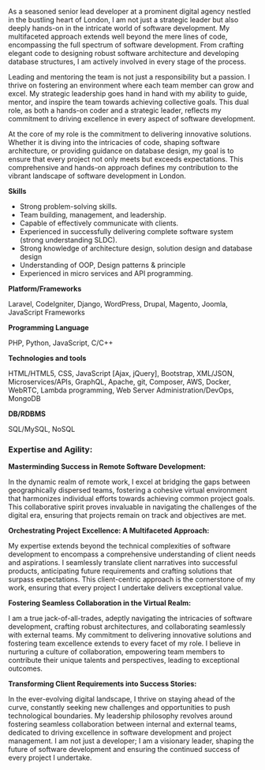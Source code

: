 As a seasoned senior lead developer at a prominent digital agency nestled in the bustling heart of London, I am not just a strategic leader but also deeply hands-on in the intricate world of software development. My multifaceted approach extends well beyond the mere lines of code, encompassing the full spectrum of software development. From crafting elegant code to designing robust software architecture and developing database structures, I am actively involved in every stage of the process.

Leading and mentoring the team is not just a responsibility but a passion. I thrive on fostering an environment where each team member can grow and excel. My strategic leadership goes hand in hand with my ability to guide, mentor, and inspire the team towards achieving collective goals. This dual role, as both a hands-on coder and a strategic leader, reflects my commitment to driving excellence in every aspect of software development.

At the core of my role is the commitment to delivering innovative solutions. Whether it is diving into the intricacies of code, shaping software architecture, or providing guidance on database design, my goal is to ensure that every project not only meets but exceeds expectations. This comprehensive and hands-on approach defines my contribution to the vibrant landscape of software development in London.

**Skills**

-   Strong problem-solving skills.
-   Team building, management, and leadership.
-   Capable of effectively communicate with clients.
-   Experienced in successfully delivering complete software system (strong understanding SLDC).
-   Strong knowledge of architecture design, solution design and database design
-   Understanding of OOP, Design patterns & principle
-   Experienced in micro services and API programming.

**Platform/Frameworks**

Laravel, CodeIgniter, Django, WordPress, Drupal, Magento, Joomla, JavaScript Frameworks

**Programming Language**

PHP, Python, JavaScript, C/C++

**Technologies and tools**

HTML/HTML5, CSS, JavaScript [Ajax, jQuery], Bootstrap, XML/JSON, Microservices/APIs, GraphQL, Apache, git, Composer, AWS, Docker, WebRTC, Lambda programming, Web Server Administration/DevOps, MongoDB

**DB/RDBMS**

SQL/MySQL, NoSQL

### **Expertise and Agility:**

**Masterminding Success in Remote Software Development:**

In the dynamic realm of remote work, I excel at bridging the gaps between geographically dispersed teams, fostering a cohesive virtual environment that harmonizes individual efforts towards achieving common project goals. This collaborative spirit proves invaluable in navigating the challenges of the digital era, ensuring that projects remain on track and objectives are met.

**Orchestrating Project Excellence: A Multifaceted Approach:**

My expertise extends beyond the technical complexities of software development to encompass a comprehensive understanding of client needs and aspirations. I seamlessly translate client narratives into successful products, anticipating future requirements and crafting solutions that surpass expectations. This client-centric approach is the cornerstone of my work, ensuring that every project I undertake delivers exceptional value.

**Fostering Seamless Collaboration in the Virtual Realm:**

I am a true jack-of-all-trades, adeptly navigating the intricacies of software development, crafting robust architectures, and collaborating seamlessly with external teams. My commitment to delivering innovative solutions and fostering team excellence extends to every facet of my role. I believe in nurturing a culture of collaboration, empowering team members to contribute their unique talents and perspectives, leading to exceptional outcomes.

**Transforming Client Requirements into Success Stories:**

In the ever-evolving digital landscape, I thrive on staying ahead of the curve, constantly seeking new challenges and opportunities to push technological boundaries. My leadership philosophy revolves around fostering seamless collaboration between internal and external teams, dedicated to driving excellence in software development and project management. I am not just a developer; I am a visionary leader, shaping the future of software development and ensuring the continued success of every project I undertake.
